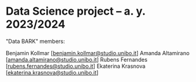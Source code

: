 # Data Science project – a. y. 2023/2024

"Data BARK" members:

Benjamin Kollmar [benjamin.kollmar@studio.unibo.it]
Amanda Altamirano [amanda.altamirano@studio.unibo.it]
Rubens Fernandes [rubens.fernandes@studio.unibo.it]
Ekaterina Krasnova [ekaterina.krasnova@studio.unibo.it]
